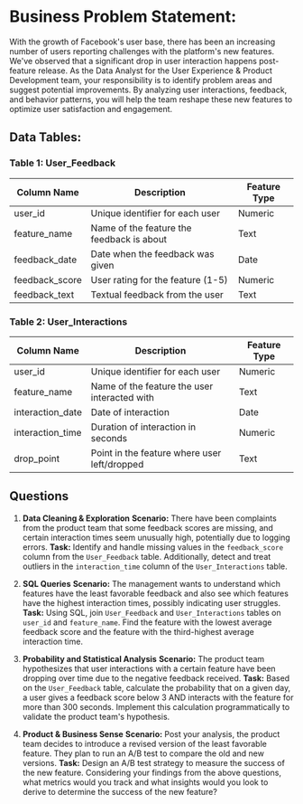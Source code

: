 # **Business Problem Statement:**
With the growth of Facebook's user base, there has been an increasing number of users reporting challenges with the platform's new features. We've observed that a significant drop in user interaction happens post-feature release. As the Data Analyst for the User Experience & Product Development team, your responsibility is to identify problem areas and suggest potential improvements. By analyzing user interactions, feedback, and behavior patterns, you will help the team reshape these new features to optimize user satisfaction and engagement.

## **Data Tables:**

### **Table 1: User_Feedback**

| Column Name     | Description                              | Feature Type  |
|-----------------|------------------------------------------|---------------|
| user_id         | Unique identifier for each user          | Numeric      |
| feature_name    | Name of the feature the feedback is about| Text         |
| feedback_date   | Date when the feedback was given         | Date         |
| feedback_score  | User rating for the feature (1-5)        | Numeric      |
| feedback_text   | Textual feedback from the user           | Text         |

### **Table 2: User_Interactions**

| Column Name     | Description                                 | Feature Type  |
|-----------------|---------------------------------------------|---------------|
| user_id         | Unique identifier for each user             | Numeric      |
| feature_name    | Name of the feature the user interacted with| Text         |
| interaction_date| Date of interaction                         | Date         |
| interaction_time| Duration of interaction in seconds          | Numeric      |
| drop_point      | Point in the feature where user left/dropped| Text         |

## Questions

1. **Data Cleaning & Exploration**
**Scenario:** There have been complaints from the product team that some feedback scores are missing, and certain interaction times seem unusually high, potentially due to logging errors.
**Task:** Identify and handle missing values in the `feedback_score` column from the `User_Feedback` table. Additionally, detect and treat outliers in the `interaction_time` column of the `User_Interactions` table.

2. **SQL Queries**
**Scenario:** The management wants to understand which features have the least favorable feedback and also see which features have the highest interaction times, possibly indicating user struggles.
**Task:** Using SQL, join `User_Feedback` and `User_Interactions` tables on `user_id` and `feature_name`. Find the feature with the lowest average feedback score and the feature with the third-highest average interaction time.


3. **Probability and Statistical Analysis**
**Scenario:** The product team hypothesizes that user interactions with a certain feature have been dropping over time due to the negative feedback received.
**Task:** Based on the `User_Feedback` table, calculate the probability that on a given day, a user gives a feedback score below 3 AND interacts with the feature for more than 300 seconds. Implement this calculation programmatically to validate the product team's hypothesis.


4. **Product & Business Sense**
**Scenario:** Post your analysis, the product team decides to introduce a revised version of the least favorable feature. They plan to run an A/B test to compare the old and new versions.
**Task:** Design an A/B test strategy to measure the success of the new feature. Considering your findings from the above questions, what metrics would you track and what insights would you look to derive to determine the success of the new feature?
